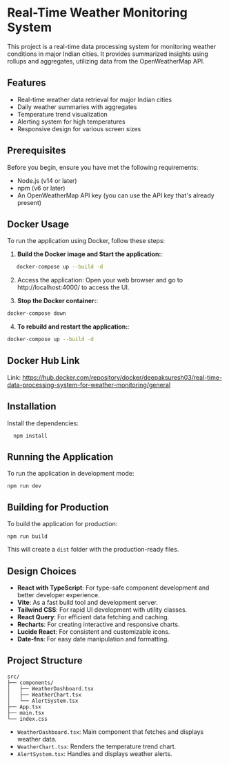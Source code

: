 # Real-Time Weather Monitoring System

This project is a real-time data processing system for monitoring weather conditions in major Indian cities. It provides summarized insights using rollups and aggregates, utilizing data from the OpenWeatherMap API.

## Features

- Real-time weather data retrieval for major Indian cities
- Daily weather summaries with aggregates
- Temperature trend visualization
- Alerting system for high temperatures
- Responsive design for various screen sizes

## Prerequisites

Before you begin, ensure you have met the following requirements:

- Node.js (v14 or later)
- npm (v6 or later)
- An OpenWeatherMap API key (you can use the API key that's already present)


## Docker Usage

To run the application using Docker, follow these steps:

1. **Build the Docker image and Start the application:**:
```bash
   docker-compose up --build -d  
```

2. Access the application: Open your web browser and go to http://localhost:4000/ to access the UI.


3. **Stop the Docker container:**:
```bash
docker-compose down
```

4. **To rebuild and restart the application:**:
```bash
docker-compose up --build -d
```


## Docker Hub Link

Link: https://hub.docker.com/repository/docker/deepaksuresh03/real-time-data-processing-system-for-weather-monitoring/general


## Installation


Install the dependencies:
 ```
   npm install
 ```


## Running the Application

To run the application in development mode:

```
npm run dev
```



## Building for Production

To build the application for production:

```
npm run build
```

This will create a `dist` folder with the production-ready files.


## Design Choices

- **React with TypeScript**: For type-safe component development and better developer experience.
- **Vite**: As a fast build tool and development server.
- **Tailwind CSS**: For rapid UI development with utility classes.
- **React Query**: For efficient data fetching and caching.
- **Recharts**: For creating interactive and responsive charts.
- **Lucide React**: For consistent and customizable icons.
- **Date-fns**: For easy date manipulation and formatting.

## Project Structure

```
src/
├── components/
│   ├── WeatherDashboard.tsx
│   ├── WeatherChart.tsx
│   └── AlertSystem.tsx
├── App.tsx
├── main.tsx
└── index.css
```

- `WeatherDashboard.tsx`: Main component that fetches and displays weather data.
- `WeatherChart.tsx`: Renders the temperature trend chart.
- `AlertSystem.tsx`: Handles and displays weather alerts.

